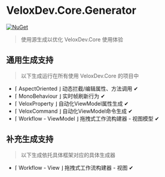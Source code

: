 ﻿# VeloxDev.Core.Generator

[![NuGet](https://img.shields.io/nuget/v/VeloxDev.Core.Generator?color=green&logo=nuget)](https://www.nuget.org/packages/VeloxDev.Core.Generator/)

> 使用源生成以优化 VeloxDev.Core 使用体验

## 通用生成支持

> 以下生成运行在所有使用 VeloxDev.Core 的项目中

- ⌈ AspectOriented ⌋ 动态拦截/编辑属性、方法调用 ✔
- ⌈ MonoBehaviour ⌋ 实时帧刷新行为 ✔
- ⌈ VeloxProperty ⌋ 自动化ViewModel属性生成 ✔
- ⌈ VeloxCommand ⌋ 自动化ViewModel命令生成 ✔
- ⌈ Workflow - ViewModel ⌋ 拖拽式工作流构建器 - 视图模型 ✔

## 补充生成支持

> 以下生成依托具体框架对应的具体生成器

- ⌈ Workflow - View ⌋ 拖拽式工作流构建器 -  视图 ✔

